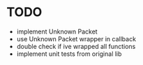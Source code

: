 # TODO
- implement Unknown Packet
- use Unknown Packet wrapper in callback
- double check if ive wrapped all functions
- implement unit tests from original lib

